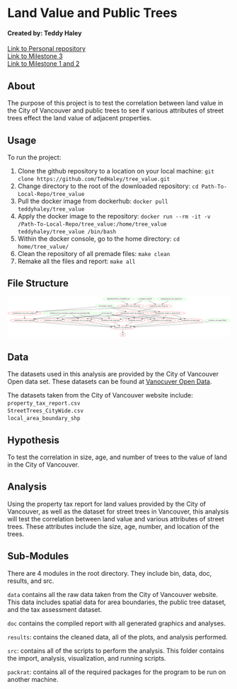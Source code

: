 # Land Value and Public Trees

#### Created by: Teddy Haley

[Link to Personal repository](https://github.com/TedHaley)  
[Link to Milestone 3](https://github.com/TedHaley/tree_value/releases)  
[Link to Milestone 1 and 2](https://github.ubc.ca/teddyh/tree_value/releases)

## About
The purpose of this project is to test the correlation between land value in the City of Vancouver and public trees to see if various attributes of street trees effect the land value of adjacent properties.

## Usage
To run the project:

1. Clone the github repository to a location on your local machine: `git clone https://github.com/TedHaley/tree_value.git`
2. Change directory to the root of the downloaded repository: `cd Path-To-Local-Repo/tree_value`
3. Pull the docker image from dockerhub: `docker pull teddyhaley/tree_value`
4. Apply the docker image to the repository: `docker run --rm -it -v /Path-To-Local-Repo/tree_value:/home/tree_value teddyhaley/tree_value /bin/bash`
5. Within the docker console, go to the home directory: `cd home/tree_value/`
6. Clean the repository of all premade files: `make clean`
7. Remake all the files and report: `make all`

## File Structure

![](Makefile.png) 

## Data
The datasets used in this analysis are provided by the City of Vancouver Open data set. These datasets can be found at [Vanocuver Open Data](#http://data.vancouver.ca/datacatalogue/index.htm).

The datasets taken from the City of Vancouver website include:  
`property_tax_report.csv`  
`StreetTrees_CityWide.csv`  
`local_area_boundary_shp`


## Hypothesis
To test the correlation in size, age, and number of trees to the value of land in the City of Vancouver.

## Analysis
Using the property tax report for land values provided by the City of Vancouver, as well as the dataset for street trees in Vancouver, this analysis will test the correlation between land value and various attributes of street trees. These attributes include the size, age, number, and location of the trees. 

## Sub-Modules
There are 4 modules in the root directory. They include bin, data, doc, results, and src.

`data` contains all the raw data taken from the City of Vancouver website. This data includes spatial data for area boundaries, the public tree dataset, and the tax assessment dataset.

`doc` contains the compiled report with all generated graphics and analyses.

`results`: contains the cleaned data, all of the plots, and analysis performed.   

`src`: contains all of the scripts to perform the analysis. This folder contains the import, analysis, visualization, and running scripts. 

`packrat`: contains all of the required packages for the program to be run on another machine. 

